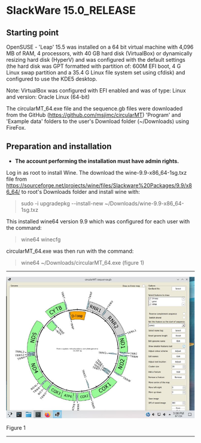 # SlackWare 15.0_RELEASE

## Starting point

OpenSUSE - 'Leap' 15.5 was installed on a 64 bit virtual machine with 4,096 MB of RAM, 4 processors, with 40 GB hard disk (VirtualBox) or dynamically resizing hard disk (HyperV) and was configured with the default settings (the hard disk was GPT formatted with partition of: 600M EFI boot, 4 G Linux swap partition and a 35.4 G Linux file system set using cfdisk) and configured to use the KDE5 desktop.

Note: VirtualBox was configured with EFI enabled and was of type: Linux and version: Oracle Linux (64-bit)

The circularMT_64.exe file and the sequence.gb files were downloaded from the GitHub (https://github.com/msjimc/circularMT) 'Program' and 'Example data' folders to the user's Download folder (~/Downloads) using FireFox.

## Preparation and installation

* **The account performing the installation must have admin rights.**

Log in as root to install Wine. The download the wine-9.9-x86_64-1sg.txz file from https://sourceforge.net/projects/wine/files/Slackware%20Packages/9.9/x86_64/ to root's Downloads folder and install wine with:

> sudo -i upgradepkg --install-new ~/Downloads/wine-9.9-x86_64-1sg.txz

This installed wine64 version 9.9 which was configured for each user with the command:

> wine64 winecfg

circularMT_64.exe was then run with the command:

> wine64 ~/Downloads/circularMT_64.exe (figure 1)
<hr />

![Figure 1](images/Slackware_15_0_RELEASE_figure1.jpg)

Figure 1

<hr />
 
